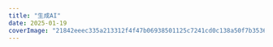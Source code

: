 ```yaml
---
title: "生成AI"
date: 2025-01-19
coverImage: "21842eeec335a213312f4f47b06938501125c7241cd0c138a50f7b3536cac1f0.png"
---
```



